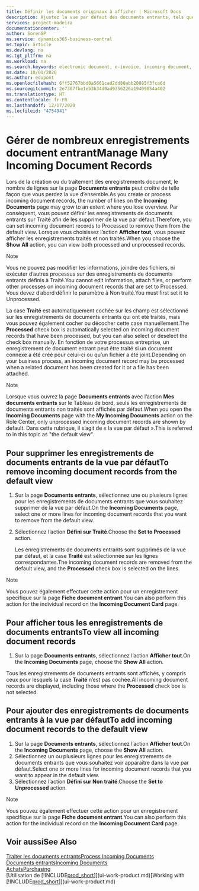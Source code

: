 ```yaml
---
title: Définir les documents originaux à afficher | Microsoft Docs
description: Ajustez la vue par défaut des documents entrants, tels que des factures électroniques, afin d’améliorer votre vue d’ensemble des enregistrements traités et non-traités.
services: project-madeira
documentationcenter: ''
author: SorenGP
ms.service: dynamics365-business-central
ms.topic: article
ms.devlang: na
ms.tgt_pltfrm: na
ms.workload: na
ms.search.keywords: electronic document, e-invoice, incoming document, OCR, ecommerce, document exchange, import invoice
ms.date: 10/01/2020
ms.author: edupont
ms.openlocfilehash: 6ff52767bbd0a5661cad2dd80abb20885f3fca6d
ms.sourcegitcommit: 2e7307fbe1eb3b34d0ad9356226a19409054a402
ms.translationtype: HT
ms.contentlocale: fr-FR
ms.lasthandoff: 12/17/2020
ms.locfileid: "4754941"
---
```

# <a name="manage-many-incoming-document-records"></a><span data-ttu-id="c23cc-103">Gérer de nombreux enregistrements document entrant</span><span class="sxs-lookup"><span data-stu-id="c23cc-103">Manage Many Incoming Document Records</span></span>
<span data-ttu-id="c23cc-104">Lors de la création ou du traitement des enregistrements document, le nombre de lignes sur la page **Documents entrants** peut croître de telle façon que vous perdez la vue d’ensemble.</span><span class="sxs-lookup"><span data-stu-id="c23cc-104">As you create or process incoming document records, the number of lines on the **Incoming Documents** page may grow to an extent where you lose overview.</span></span> <span data-ttu-id="c23cc-105">Par conséquent, vous pouvez définir les enregistrements de documents entrants sur Traité afin de les supprimer de la vue par défaut.</span><span class="sxs-lookup"><span data-stu-id="c23cc-105">Therefore, you can set incoming document records to Processed to remove them from the default view.</span></span> <span data-ttu-id="c23cc-106">Lorsque vous choisissez l’action **Afficher tout**, vous pouvez afficher les enregistrements traités et non traités.</span><span class="sxs-lookup"><span data-stu-id="c23cc-106">When you choose the **Show All** action, you can view both processed and unprocessed records.</span></span>

> [!NOTE]  
>   <span data-ttu-id="c23cc-107">Vous ne pouvez pas modifier les informations, joindre des fichiers, ni exécuter d’autres processus sur des enregistrements de documents entrants définis à Traité.</span><span class="sxs-lookup"><span data-stu-id="c23cc-107">You cannot edit information, attach files, or perform other processes on incoming document records that are set to Processed.</span></span> <span data-ttu-id="c23cc-108">Vous devez d’abord définir le paramètre à Non traité.</span><span class="sxs-lookup"><span data-stu-id="c23cc-108">You must first set it to Unprocessed.</span></span>

<span data-ttu-id="c23cc-109">La case **Traité** est automatiquement cochée sur les champ est sélectionné sur les enregistrements de documents entrants qui ont été traités, mais vous pouvez également cocher ou décocher cette case manuellement.</span><span class="sxs-lookup"><span data-stu-id="c23cc-109">The **Processed** check box is automatically selected on incoming document records that have been processed, but you can also select or deselect the check box manually.</span></span> <span data-ttu-id="c23cc-110">En fonction de votre processus entreprise, un enregistrement de document entrant peut être traité si un document connexe a été créé pour celui-ci ou qu’un fichier a été joint.</span><span class="sxs-lookup"><span data-stu-id="c23cc-110">Depending on your business process, an incoming document record may be processed when a related document has been created for it or a file has been attached.</span></span>

> [!NOTE]  
>   <span data-ttu-id="c23cc-111">Lorsque vous ouvrez la page **Documents entrants** avec l’action **Mes documents entrants** sur le Tableau de bord, seuls les enregistrements de documents entrants non traités sont affichés par défaut.</span><span class="sxs-lookup"><span data-stu-id="c23cc-111">When you open the **Incoming Documents** page with the **My Incoming Documents** action on the Role Center, only unprocessed incoming document records are shown by default.</span></span> <span data-ttu-id="c23cc-112">Dans cette rubrique, il s’agit de « la vue par défaut ».</span><span class="sxs-lookup"><span data-stu-id="c23cc-112">This is referred to in this topic as "the default view".</span></span>

## <a name="to-remove-incoming-document-records-from-the-default-view"></a><span data-ttu-id="c23cc-113">Pour supprimer les enregistrements de documents entrants de la vue par défaut</span><span class="sxs-lookup"><span data-stu-id="c23cc-113">To remove incoming document records from the default view</span></span>
1. <span data-ttu-id="c23cc-114">Sur la page **Documents entrants**, sélectionnez une ou plusieurs lignes pour les enregistrements de documents entrants que vous souhaitez supprimer de la vue par défaut.</span><span class="sxs-lookup"><span data-stu-id="c23cc-114">On the **Incoming Documents** page, select one or more lines for incoming document records that you want to remove from the default view.</span></span>
2. <span data-ttu-id="c23cc-115">Sélectionnez l’action **Défini sur Traité**.</span><span class="sxs-lookup"><span data-stu-id="c23cc-115">Choose the **Set to Processed** action.</span></span>

    <span data-ttu-id="c23cc-116">Les enregistrements de documents entrants sont supprimés de la vue par défaut, et la case **Traité** est sélectionnée sur les lignes correspondantes.</span><span class="sxs-lookup"><span data-stu-id="c23cc-116">The incoming document records are removed from the default view, and the **Processed** check box is selected on the lines.</span></span>

> [!NOTE]  
>   <span data-ttu-id="c23cc-117">Vous pouvez également effectuer cette action pour un enregistrement spécifique sur la page **Fiche document entrant**.</span><span class="sxs-lookup"><span data-stu-id="c23cc-117">You can also perform this action for the individual record on the **Incoming Document Card** page.</span></span>

## <a name="to-view-all-incoming-document-records"></a><span data-ttu-id="c23cc-118">Pour afficher tous les enregistrements de documents entrants</span><span class="sxs-lookup"><span data-stu-id="c23cc-118">To view all incoming document records</span></span>
1. <span data-ttu-id="c23cc-119">Sur la page **Documents entrants**, sélectionnez l’action **Afficher tout**.</span><span class="sxs-lookup"><span data-stu-id="c23cc-119">On the **Incoming Documents** page, choose the **Show All** action.</span></span>

<span data-ttu-id="c23cc-120">Tous les enregistrements de documents entrants sont affichés, y compris ceux pour lesquels la case **Traité** n’est pas cochée.</span><span class="sxs-lookup"><span data-stu-id="c23cc-120">All incoming document records are displayed, including those where the **Processed** check box is not selected.</span></span>

## <a name="to-add-incoming-document-records-to-the-default-view"></a><span data-ttu-id="c23cc-121">Pour ajouter des enregistrements de documents entrants à la vue par défaut</span><span class="sxs-lookup"><span data-stu-id="c23cc-121">To add incoming document records to the default view</span></span>
1. <span data-ttu-id="c23cc-122">Sur la page **Documents entrants**, sélectionnez l’action **Afficher tout**.</span><span class="sxs-lookup"><span data-stu-id="c23cc-122">On the **Incoming Documents** page, choose the **Show All** action.</span></span>
2. <span data-ttu-id="c23cc-123">Sélectionnez un ou plusieurs lignes pour les enregistrements de documents entrants que vous souhaitez voir apparaître dans la vue par défaut.</span><span class="sxs-lookup"><span data-stu-id="c23cc-123">Select one or more lines for incoming document records that you want to appear in the default view.</span></span>
3. <span data-ttu-id="c23cc-124">Sélectionnez l’action **Défini sur Non traité**.</span><span class="sxs-lookup"><span data-stu-id="c23cc-124">Choose the **Set to Unprocessed** action.</span></span>  

> [!NOTE]  
>   <span data-ttu-id="c23cc-125">Vous pouvez également effectuer cette action pour un enregistrement spécifique sur la page **Fiche document entrant**.</span><span class="sxs-lookup"><span data-stu-id="c23cc-125">You can also perform this action for the individual record on the **Incoming Document Card** page.</span></span>

## <a name="see-also"></a><span data-ttu-id="c23cc-126">Voir aussi</span><span class="sxs-lookup"><span data-stu-id="c23cc-126">See Also</span></span>
[<span data-ttu-id="c23cc-127">Traiter les documents entrants</span><span class="sxs-lookup"><span data-stu-id="c23cc-127">Process Incoming Documents</span></span>](across-process-income-documents.md)  
[<span data-ttu-id="c23cc-128">Documents entrants</span><span class="sxs-lookup"><span data-stu-id="c23cc-128">Incoming Documents</span></span>](across-income-documents.md)  
[<span data-ttu-id="c23cc-129">Achats</span><span class="sxs-lookup"><span data-stu-id="c23cc-129">Purchasing</span></span>](purchasing-manage-purchasing.md)  
<span data-ttu-id="c23cc-130">[Utilisation de [!INCLUDE[prod_short](includes/prod_short.md)]](ui-work-product.md)</span><span class="sxs-lookup"><span data-stu-id="c23cc-130">[Working with [!INCLUDE[prod_short](includes/prod_short.md)]](ui-work-product.md)</span></span>
